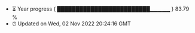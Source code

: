 - ⏳ Year progress { █████████████████████████▁▁▁▁▁ } 83.79 %
- ⏰ Updated on Wed, 02 Nov 2022 20:24:16 GMT

